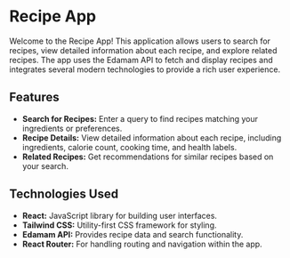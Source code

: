 # Recipe App

Welcome to the Recipe App! This application allows users to search for recipes, view detailed information about each recipe, and explore related recipes. The app uses the Edamam API to fetch and display recipes and integrates several modern technologies to provide a rich user experience.

## Features

- **Search for Recipes:** Enter a query to find recipes matching your ingredients or preferences.
- **Recipe Details:** View detailed information about each recipe, including ingredients, calorie count, cooking time, and health labels.
- **Related Recipes:** Get recommendations for similar recipes based on your search.

## Technologies Used

- **React:** JavaScript library for building user interfaces.
- **Tailwind CSS:** Utility-first CSS framework for styling.
- **Edamam API:** Provides recipe data and search functionality.
- **React Router:** For handling routing and navigation within the app.
